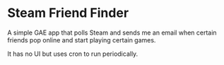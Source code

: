 # Steam Friend Finder

A simple GAE app that polls Steam and sends me an email when certain friends pop online and start playing certain games.

It has no UI but uses cron to run periodically.
